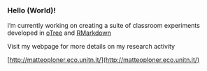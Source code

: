 ### Hello (World)!


I’m currently working on creating a suite of classroom experiments developed in [oTree](https://www.otree.org/) and [RMarkdown](https://rmarkdown.rstudio.com/)

Visit my webpage for more details on my research activity

[http://matteoploner.eco.unitn.it/](http://matteoploner.eco.unitn.it/)

<!--
**ploteo/ploteo** is a ✨ _special_ ✨ repository because its `README.md` (this file) appears on your GitHub profile.

Here are some ideas to get you started:

- 🔭 I’m currently working on ...
- 🌱 I’m currently learning ...
- 👯 I’m looking to collaborate on ...
- 🤔 I’m looking for help with ...
- 💬 Ask me about ...
- 📫 How to reach me: ...
- 😄 Pronouns: ...
- ⚡ Fun fact: ...
-->
